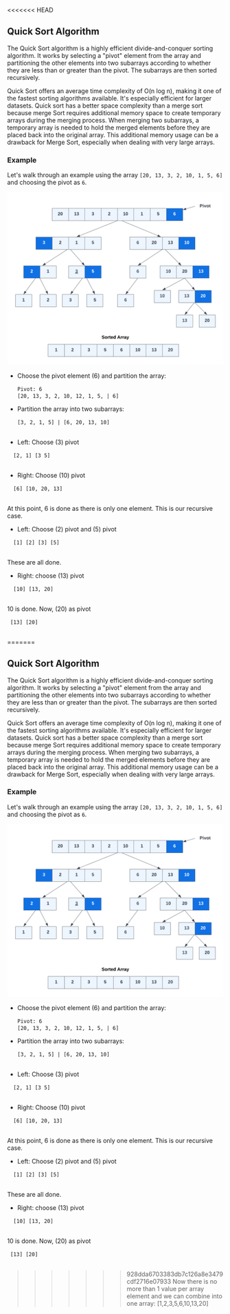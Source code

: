 <<<<<<< HEAD


## Quick Sort Algorithm

The Quick Sort algorithm is a highly efficient divide-and-conquer sorting algorithm. It works by selecting a "pivot" element from the array and partitioning the other elements into two subarrays according to whether they are less than or greater than the pivot. The subarrays are then sorted recursively.

Quick Sort offers an average time complexity of O(n log n), making it one of the fastest sorting algorithms available. It's especially efficient for larger datasets. Quick sort has a better space complexity than a merge sort because merge Sort requires additional memory space to create temporary arrays during the merging process. When merging two subarrays, a temporary array is needed to hold the merged elements before they are placed back into the original array. This additional memory usage can be a drawback for Merge Sort, especially when dealing with very large arrays.

### Example

Let's walk through an example using the array `[20, 13, 3, 2, 10, 1, 5, 6]` and choosing the pivot as `6`.

<img src="../../assets/images/quicksort.png" width="600" />


- Choose the pivot element (6) and partition the array:

   ```plaintext
   Pivot: 6
   [20, 13, 3, 2, 10, 12, 1, 5, | 6]
   ```

- Partition the array into two subarrays:

   ```plaintext
   [3, 2, 1, 5] | [6, 20, 13, 10]
            
   ```
- Left: Choose (3) pivot

 ```plaintext
   [2, 1] [3 5] 
            
   ```

- Right: Choose (10) pivot

 ```plaintext
   [6] [10, 20, 13] 
            
   ```
 At this point, 6 is done as there is only one element. This is our recursive case.

 - Left: Choose (2) pivot and (5) pivot

 ```plaintext
   [1] [2] [3] [5]
            
 ```

 These are all done.

 - Right: choose (13) pivot

 ```plaintext
   [10] [13, 20]
            
 ```

 10 is done. Now, (20) as pivot

  ```plaintext
   [13] [20]
            
 ```

=======


## Quick Sort Algorithm

The Quick Sort algorithm is a highly efficient divide-and-conquer sorting algorithm. It works by selecting a "pivot" element from the array and partitioning the other elements into two subarrays according to whether they are less than or greater than the pivot. The subarrays are then sorted recursively.

Quick Sort offers an average time complexity of O(n log n), making it one of the fastest sorting algorithms available. It's especially efficient for larger datasets. Quick sort has a better space complexity than a merge sort because merge Sort requires additional memory space to create temporary arrays during the merging process. When merging two subarrays, a temporary array is needed to hold the merged elements before they are placed back into the original array. This additional memory usage can be a drawback for Merge Sort, especially when dealing with very large arrays.

### Example

Let's walk through an example using the array `[20, 13, 3, 2, 10, 1, 5, 6]` and choosing the pivot as `6`.

<img src="../../assets/images/quicksort.png" width="600" />


- Choose the pivot element (6) and partition the array:

   ```plaintext
   Pivot: 6
   [20, 13, 3, 2, 10, 12, 1, 5, | 6]
   ```

- Partition the array into two subarrays:

   ```plaintext
   [3, 2, 1, 5] | [6, 20, 13, 10]
            
   ```
- Left: Choose (3) pivot

 ```plaintext
   [2, 1] [3 5] 
            
   ```

- Right: Choose (10) pivot

 ```plaintext
   [6] [10, 20, 13] 
            
   ```
 At this point, 6 is done as there is only one element. This is our recursive case.

 - Left: Choose (2) pivot and (5) pivot

 ```plaintext
   [1] [2] [3] [5]
            
 ```

 These are all done.

 - Right: choose (13) pivot

 ```plaintext
   [10] [13, 20]
            
 ```

 10 is done. Now, (20) as pivot

  ```plaintext
   [13] [20]
            
 ```

>>>>>>> 928dda6703383db7c126a8e3479cdf2716e07933
 Now there is no more than 1 value per array element and we can combine into one array: [1,2,3,5,6,10,13,20]